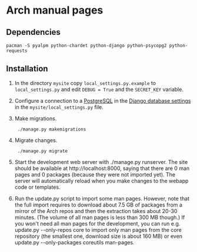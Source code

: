 # Arch manual pages

## Dependencies

	pacman -S pyalpm python-chardet python-django python-psycopg2 python-requests

## Installation

1. In the directory `mysite` copy `local_settings.py.example` to `local_settings.py` and edit `DEBUG = True` and the `SECRET_KEY` variable.

2. Configure a connection to a [PostgreSQL](https://wiki.archlinux.org/index.php/PostgreSQL) in the [Django database
   settings](https://docs.djangoproject.com/en/1.11/ref/settings/#databases) in the `mysite/local_settings.py` file.

3. Make migrations.

        ./manage.py makemigrations

3. Migrate changes.

        ./manage.py migrate

4. Start the development web server with ./manage.py runserver. The site should
   be available at http://localhost:8000, saying that there are 0 man pages and
   0 packages (because they were not imported yet). The server will
   automatically reload when you make changes to the webapp code or templates.

5. Run the update.py script to import some man pages. However, note that the
   full import requires to download about 7.5 GB of packages from a mirror of
   the Arch repos and then the extraction takes about 20-30 minutes. (The
		   volume of all man pages is less than 300 MB though.) If you
   won't need all man pages for the development, you can run e.g. update.py
   --only-repos core to import only man pages from the core repository (the
		   smallest one, download size is about 160 MB) or even
   update.py --only-packages coreutils man-pages.
